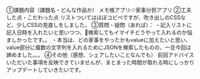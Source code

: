 ①課題内容（課題名・どんな作品か）
メモ帳アプリ⇨家事分担アプリ
②工夫した点・こだわった点
リストついてはほぼコピペですが、吹き出しのCSSなど、少しCSSの見直しをしました。
③質問・疑問（あれば）：
・記入リストに記入日時を入れたいと思いつつ、検索してもイマイチどうやって入れるのか悩ましかったです。。
・本当は、どの家事をやったかもvalueに加えたいと思い、value部分に複数の文字列を入れるためにJSONを検索したものの、一旦今回は諦めました。。。
④その他（感想、シェアしたいことなんでも）
前回アドバイスいただいた事項を反映できていませんが、まとまった時間が取れる時にしっかりアップデートしていきたいです。
